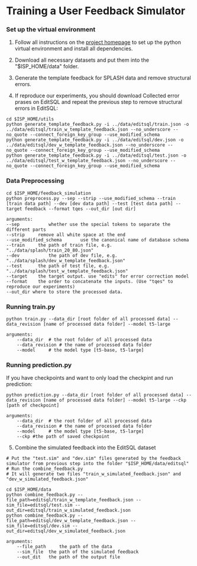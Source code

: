 # Training a User Feedback Simulator

### Set up the virtual environment

1. Follow all instructions on the [project homepage](https://github.com/hyan5/Learning_to_Simulate_NL_Feedback/tree/main) to set up the python virtual environment and install all dependencies.

2. Download all necessary datasets and put them into the "$ISP_HOME/data" folder.

3. Generate the template feedback for SPLASH data and remove structural errors.

4. If reproduce our experiments, you should download Collected error prases on EditSQL and repeat the previous step to remove structural errors in EditSQL:
```
cd $ISP_HOME/utils
python generate_template_feedback.py -i ../data/editsql/train.json -o ../data/editsql/train_w_template_feedback.json --no_underscore --no_quote --connect_foreign_key_group --use_modified_schema
python generate_template_feedback.py -i ../data/editsql/dev.json -o ../data/editsql/dev_w_template_feedback.json --no_underscore --no_quote --connect_foreign_key_group --use_modified_schema
python generate_template_feedback.py -i ../data/editsql/test.json -o ../data/editsql/test_w_template_feedback.json --no_underscore --no_quote --connect_foreign_key_group --use_modified_schema
```
### Data Preprocessing
```
cd $ISP_HOME/feedback_simulation
python preprocess.py --sep --strip --use_modified_schema --train [train data path] --dev [dev data path] --test [test data path] --target feedback --format tqes --out_dir [out dir]

arguments:
--sep			whether use the special tokens to separate the different parts
--strip		remove all white space at the end
--use_modified_schema		use the canonical name of database schema
--train  	the path of train file, e.g. "../data/splash/train_20_80.json"
--dev			the path of dev file, e.g. "../data/splash/dev_w_template_feedback.json"
--test		the path of test file, e.g. "../data/splash/test_w_template_feedback.json"
--target	the target output. use "edits" for error correction model
--format	the order to concatenate the inputs. (Use "tqes" to reproduce our experiments)
--out_dir where to store the processed data. 
```

### Running train.py
```
python train.py --data_dir [root folder of all processed data] --data_revision [name of processed data folder] --model t5-large

arguments:
	--data_dir	# the root folder of all processed data
	--data_revision	# the name of processed data folder
	--model 	# the model type [t5-base, t5-large]
```
### Running prediction.py
If you have checkpoints and want to only load the checkpint and run prediction:
```
python prediction.py --data_dir [root folder of all processed data] --data_revision [name of processed data folder] --model t5-large --ckp [path of checkpoint]

arguments:
	--data_dir	# the root folder of all processed data
	--data_revision	# the name of processed data folder
	--model 	# the model type [t5-base, t5-large]
	--ckp #the path of saved checkpoint
```

5. Combine the simulated feedback into the EditSQL dataset

```
# Put the "test.sim" and "dev.sim" files generated by the feedback simulator from previous step into the folder "$ISP_HOME/data/editsql"
# Run the combine_feedback.py
# It will generate two files "train_w_simulated_feedback.json" and "dev_w_simulated_feedback.json"

cd $ISP_HOME/data
python combine_feedback.py --file_path=editsql/train_w_template_feedback.json --sim_file=editsql/test.sim --out_dir=editsql/train_w_simulated_feedback.json
python combine_feedback.py --file_path=editsql/dev_w_template_feedback.json --sim_file=editsql/dev.sim --out_dir=editsql/dev_w_simulated_feedback.json

arguments:
	--file_path 	the path of the data
	--sim_file 	the path of the simulated feedback
	--out_dit 	the path of the output file
```